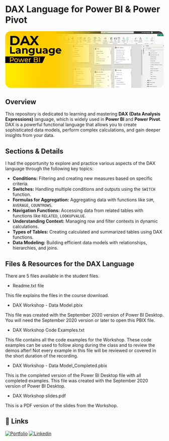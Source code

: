 # DAX Language for Power BI & Power Pivot

![Power BI DAX](./project-banner.png)

## Overview

This repository is dedicated to learning and mastering **DAX (Data Analysis Expressions)** language, which is widely used in **Power BI** and **Power Pivot**. DAX is a powerful functional language that allows you to create sophisticated data models, perform complex calculations, and gain deeper insights from your data.

## Sections & Details

I had the opportunity to explore and practice various aspects of the DAX language through the following key topics:

- **Conditions:** Filtering and creating new measures based on specific criteria.
- **Switches:** Handling multiple conditions and outputs using the `SWITCH` function.
- **Formulas for Aggregation:** Aggregating data with functions like `SUM`, `AVERAGE`, `COUNTROWS`.
- **Navigation Functions:** Accessing data from related tables with functions like `RELATED`, `LOOKUPVALUE`.
- **Understanding Context:** Managing row and filter contexts in dynamic calculations.
- **Types of Tables:** Creating calculated and summarized tables using DAX functions.
- **Data Modeling:** Building efficient data models with relationships, hierarchies, and joins.

## Files & Resources for the DAX Language

There are 5 files available in the student files.

- Readme.txt file

This file explains the files in the course download.

- DAX Workshop - Data Model.pbix

This file was created with the September 2020 version of Power BI Desktop. You will need the September 2020 version or later to open this PBIX file.

- DAX Workshop Code Examples.txt

This file contains all the code examples for the Workshop. These code examples can be used to follow along during the class and to review the demos after! Not every example in this file will be reviewed or covered in the short duration of the recording.

- DAX Workshop - Data Model_Completed.pbix

This is the completed version of the Power BI Desktop file with all completed examples. This file was created with the September 2020 version of Power BI Desktop.

- DAX Workshop slides.pdf

This is a PDF version of the slides from the Workshop.

## 🔗 Links

[![Portfolio](https://img.shields.io/badge/my_portfolio-000?style=for-the-badge&logo=ko-fi&logoColor=white)](https://akhatarmourad.github.io/portfolio/)
[![Linkedin](https://img.shields.io/badge/linkedin-0A66C2?style=for-the-badge&logo=linkedin&logoColor=white)](https://www.linkedin.com/in/akhatarmourad/)